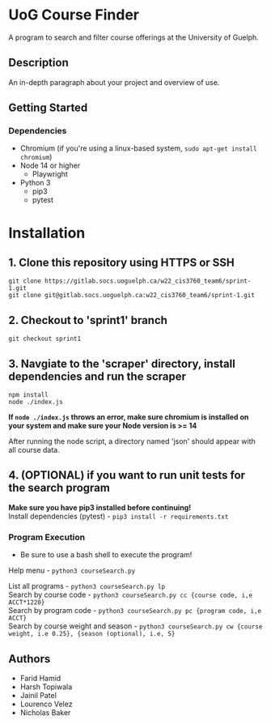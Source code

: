 # UoG Course Finder

A program to search and filter course offerings at the University of Guelph.

## Description

An in-depth paragraph about your project and overview of use.

## Getting Started

### Dependencies

* Chromium (if you're using a linux-based system, `sudo apt-get install chromium`)
* Node 14 or higher
    * Playwright
* Python 3
    * pip3
    * pytest

# Installation 

## 1. Clone this repository using HTTPS or SSH

`git clone https://gitlab.socs.uoguelph.ca/w22_cis3760_team6/sprint-1.git`  
`git clone git@gitlab.socs.uoguelph.ca:w22_cis3760_team6/sprint-1.git`

## 2. Checkout to 'sprint1' branch

`git checkout sprint1`

## 3. Navgiate to the 'scraper' directory, install dependencies and run the scraper

`npm install`  
`node ./index.js`

**If `node ./index.js` throws an error, make sure chromium is installed on your system and make sure your Node version is >= 14**

After running the node script, a directory named 'json' should appear with all course data.

## 4. (OPTIONAL) if you want to run unit tests for the search program

**Make sure you have pip3 installed before continuing!**  
Install dependencies (pytest) - `pip3 install -r requirements.txt `

### Program Execution

* Be sure to use a bash shell to execute the program!

Help menu - `python3 courseSearch.py`  

List all programs - `python3 courseSearch.py lp`  
Search by course code - `python3 courseSearch.py cc {course code, i,e ACCT*1220}`  
Search by program code - `python3 courseSearch.py pc {program code, i,e ACCT}`  
Search by course weight and season - `python3 courseSearch.py cw {course weight, i.e 0.25}, {season (optional), i.e, S}`  


## Authors

* Farid Hamid
* Harsh Topiwala
* Jainil Patel
* Lourenco Velez
* Nicholas Baker
